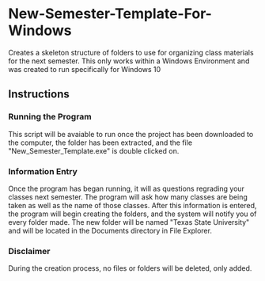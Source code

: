 # New-Semester-Template-For-Windows
Creates a skeleton structure of folders to use for organizing class materials for the next semester.
This only works within a Windows Environment and was created to run specifically for Windows 10
## Instructions
### Running the Program
This script will be avaiable to run once the project has been downloaded to the computer, the folder has been extracted, and the file "New_Semester_Template.exe" is double clicked on.
### Information Entry
Once the program has began running, it will as questions regrading your classes next semester. The program will ask how many classes are being taken as well as the name of those classes.
After this information is entered, the program will begin creating the folders, and the system will notify you of every folder made.
The new folder will be named "Texas State University" and will be located in the Documents directory in File Explorer.

### Disclaimer
During the creation process, no files or folders will be deleted, only added.

